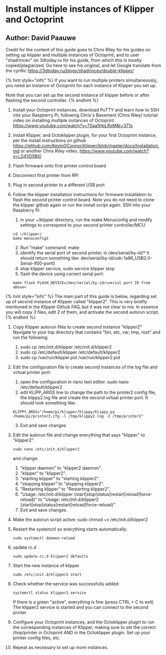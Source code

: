 # Install multiple instances of Klipper and Octoprint

## Author: David Paauwe

Credit for the content of this guide goes to Chris Riley for his guides on setting up klipper and multiple instances of Octoprint, and to user "shadrincev" on 3dtoday.ru for his guide, from which this is mostly copied/plagiarized. Go here to see his original, and let Google translate from the cyrillic https://3dtoday.ru/blogs/shadrincev/double-klipper/

{% hint style="info" %}
If you want to run multiple printers simultaneously, you need an instance of Octoprint for each instance of Klipper you set up.

Note that you can set up the second instance of klipper before or after flashing the second controller.
{% endhint %}

1. Install your Octoprint instances, download PuTTY and learn how to SSH into your Raspberry Pi, following Chris's Basement (Chris Riley) tutorial video on installing multiple instances of Octoprint. https://www.youtube.com/watch?v=7Saa1HpLRoM&t=371s

2. Install Klipper, and Octoklipper plugin, for your first Octoprint instance, per the install instructions on github https://github.com/KevinOConnor/klipper/blob/master/docs/Installation.md
   or another Chris Riley video, https://www.youtube.com/watch?v=i_541iD5Bj0

3. Flash firmware onto first printer control board

4. Disconnect first printer from RPi

5. Plug in second printer to a different USB port

6. Follow the klipper installation instructions for firmware installation to flash the second printer control board. Note you do not need to clone the klipper github again or run the install script again. SSH into your Raspberry Pi:

   1. in your ~/klipper directory, run the make Menuconfig and modify settings to correspond to your second printer controller/MCU

   ```text
   cd ~/klipper/
   make menuconfig2
   ```

   2. Run “make” command: make
   3. identify the serial port of second printer, ls /dev/serial/by-id/\*
      It should return something like: dev/serial/by-id/usb-1a86_USB2.0-Serial-if00-port0
   4. stop klipper service, sudo service klipper stop
   5. flash the device using correct serial port:

   ```text
   make flash FLASH_DEVICE=/dev/serial/by-id/<serial port ID from above>
   ```

{% hint style="info" %}
The main part of this guide is below, regarding set up of second instance of Klipper called "klipper2". This is very briefly mentioned in the Klipper Github FAQ, but it was not clear to me. In essence you will copy 3 files, edit 2 of them, and activate the second autorun script.
{% endhint %}

1. Copy Klipper autorun files to create second instance "klipper2"  
   Navigate to your top directory that contains "bin, etc, var, tmp, root" and run the following:

   1. sudo cp /etc/init.d/klipper /etc/init.d/klipper2
   2. sudo cp /etc/default/klipper /etc/default/klipper2
   3. sudo cp /var/run/klipper.pid /var/run/klipper2.pid

2. Edit the configuration file to create second instances of the log file and virtual printer port:

   1. open the configuration in nano text editor: sudo nano /etc/default/klipper2
   2. edit KLIPP_ARGS line to change the path to the printer2 config file, the klippy2.log file and create the second virtual printer port. It should look something like:

   ```text
   KLIPPY_ARGS="/home/pi/klipper/klippy/klippy.py /home/pi/printer2.cfg -l /tmp/klippy2.log -I /tmp/printer2"
   ```

   3. Exit and save changes

3. Edit the autorun file and change everything that says "klipper" to "klipper2".

   ```text
   sudo nano /etc/init.d/klipper2
   ```

   and change:

   1. "klipper daemon" to "klipper2 daemon".
   2. "klipper" to "klipper2".
   3. "starting klipper" to "starting klipper2".
   4. "stopping klipper" to "stopping klipper2".
   5. "Restarting klipper" to "Restarting klipper2".
   6. "Usage: /etc/init.d/klipper {start|stop|status|restart|reload|force-reload}" to
      "Usage: /etc/init.d/klipper2 {start|stop|status|restart|reload|force-reload}"
   7. Exit and save changes.

4. Make the autorun script active: sudo chmod +x /etc/init.d/klipper2

5. Restart the systemctl so everything starts automatically:

   ```text
   sudo systemctl daemon-reload
   ```

6. update rc.d

   ```text
   sudo update-rc.d klipper2 defaults
   ```

7. Start the new instance of klipper

   ```text
   sudo /etc/init.d/klipper2 start
   ```

8. Check whether the service was successfully added:

   ```text
   systemctl status klipper2.service
   ```

   If there is a green "active", everything is fine (press CTRL + C to exit)
   The klipper2 service is started and you can connect to the second printer

9. Configure your Octoprint instances, and the Octoklipper plugin to run the corresponding instances of Klipper, making sure to set the correct /tmp/printer in Octoprint AND in the Octoklipper plugin. Set up your printer config files, etc.

10. Repeat as necessary to set up more instances.

